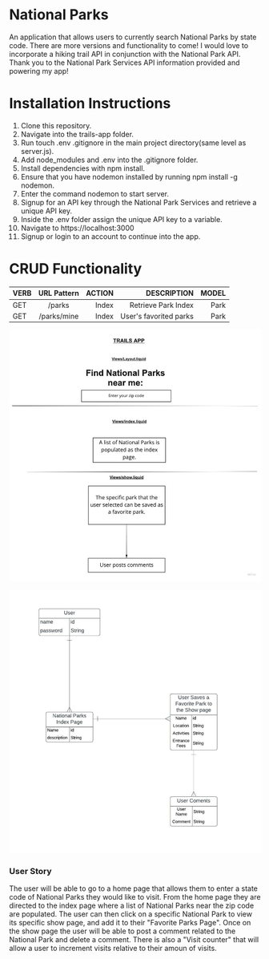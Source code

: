 # National Parks
An application that allows users to currently search National Parks by state code.  There are more versions and functionality to come!  I would love to incorporate a hiking trail API in conjunction with the National Park API. Thank you to the National Park Services API information provided and powering my app!

# Installation Instructions
1. Clone this repository.
2. Navigate into the trails-app folder.
3. Run touch .env .gitignore in the main project directory(same level as server.js).
4. Add node_modules and .env into the .gitignore folder.
5. Install dependencies with npm install.
6. Ensure that you have nodemon installed by running npm install -g nodemon.
7. Enter the command nodemon to start server.
7. Signup for an API key through the National Park Services and retrieve a unique API key.
8. Inside the .env folder assign the unique API key to a variable.
9. Navigate to https://localhost:3000
10. Signup or login to an account to continue into the app.

# CRUD Functionality


| VERB | URL Pattern | ACTION |      DESCRIPTION      |  MODEL |  
| :--- |    :----:   |   ---: |         ---:          |  ---:  |
| GET  |   /parks    |  Index |  Retrieve Park Index  |  Park  |
| GET  | /parks/mine | Index  | User's favorited parks|  Park  |

![alt text](/Trails%20(1).jpg)

![alt text](/Trail%20ERD%20-%20Salesforce%20schema%20import%20(ERD)%20(1).jpeg)

### User Story
The user will be able to go to a home page that allows them to enter a state code of National Parks they would like to visit.  From the home page they are directed to the index page where a list of National Parks near the zip code are populated.  The user can then click on a specific National Park to view its specific show page, and add it to their "Favorite Parks Page".  Once on the show page the user will be able to post a comment related to the National Park and delete a comment. There is also a "Visit counter" that will allow a user to increment visits relative to their amoun of visits.

